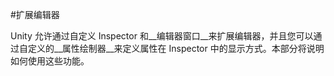 #扩展编辑器

Unity 允许通过自定义 Inspector 和__编辑器窗口__来扩展编辑器，并且您可以通过自定义的__属性绘制器__来定义属性在 Inspector 中的显示方式。本部分将说明如何使用这些功能。
